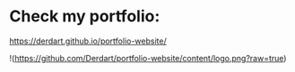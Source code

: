 # Check my portfolio:

https://derdart.github.io/portfolio-website/

!(https://github.com/Derdart/portfolio-website/content/logo.png?raw=true)

